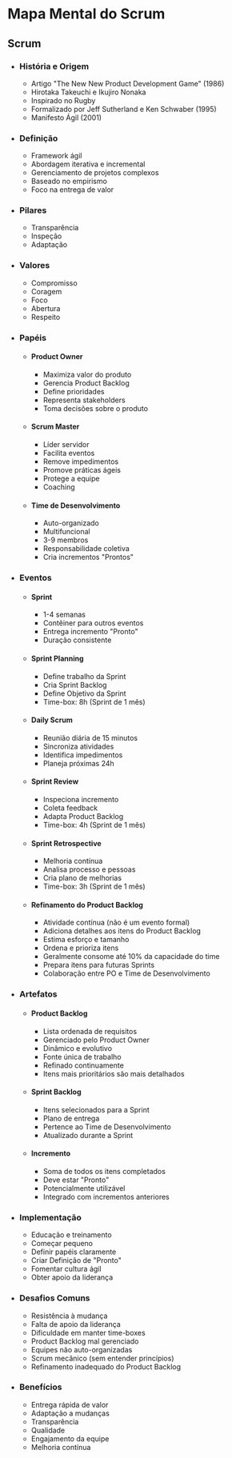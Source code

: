 # Mapa Mental do Scrum

## Scrum
- ### História e Origem
  - Artigo "The New New Product Development Game" (1986)
  - Hirotaka Takeuchi e Ikujiro Nonaka
  - Inspirado no Rugby
  - Formalizado por Jeff Sutherland e Ken Schwaber (1995)
  - Manifesto Ágil (2001)

- ### Definição
  - Framework ágil
  - Abordagem iterativa e incremental
  - Gerenciamento de projetos complexos
  - Baseado no empirismo
  - Foco na entrega de valor

- ### Pilares
  - Transparência
  - Inspeção
  - Adaptação

- ### Valores
  - Compromisso
  - Coragem
  - Foco
  - Abertura
  - Respeito

- ### Papéis
  - #### Product Owner
    - Maximiza valor do produto
    - Gerencia Product Backlog
    - Define prioridades
    - Representa stakeholders
    - Toma decisões sobre o produto
  
  - #### Scrum Master
    - Líder servidor
    - Facilita eventos
    - Remove impedimentos
    - Promove práticas ágeis
    - Protege a equipe
    - Coaching
  
  - #### Time de Desenvolvimento
    - Auto-organizado
    - Multifuncional
    - 3-9 membros
    - Responsabilidade coletiva
    - Cria incrementos "Prontos"

- ### Eventos
  - #### Sprint
    - 1-4 semanas
    - Contêiner para outros eventos
    - Entrega incremento "Pronto"
    - Duração consistente
  
  - #### Sprint Planning
    - Define trabalho da Sprint
    - Cria Sprint Backlog
    - Define Objetivo da Sprint
    - Time-box: 8h (Sprint de 1 mês)
  
  - #### Daily Scrum
    - Reunião diária de 15 minutos
    - Sincroniza atividades
    - Identifica impedimentos
    - Planeja próximas 24h
  
  - #### Sprint Review
    - Inspeciona incremento
    - Coleta feedback
    - Adapta Product Backlog
    - Time-box: 4h (Sprint de 1 mês)
  
  - #### Sprint Retrospective
    - Melhoria contínua
    - Analisa processo e pessoas
    - Cria plano de melhorias
    - Time-box: 3h (Sprint de 1 mês)
    
  - #### Refinamento do Product Backlog
    - Atividade contínua (não é um evento formal)
    - Adiciona detalhes aos itens do Product Backlog
    - Estima esforço e tamanho
    - Ordena e prioriza itens
    - Geralmente consome até 10% da capacidade do time
    - Prepara itens para futuras Sprints
    - Colaboração entre PO e Time de Desenvolvimento

- ### Artefatos
  - #### Product Backlog
    - Lista ordenada de requisitos
    - Gerenciado pelo Product Owner
    - Dinâmico e evolutivo
    - Fonte única de trabalho
    - Refinado continuamente
    - Itens mais prioritários são mais detalhados
  
  - #### Sprint Backlog
    - Itens selecionados para a Sprint
    - Plano de entrega
    - Pertence ao Time de Desenvolvimento
    - Atualizado durante a Sprint
  
  - #### Incremento
    - Soma de todos os itens completados
    - Deve estar "Pronto"
    - Potencialmente utilizável
    - Integrado com incrementos anteriores

- ### Implementação
  - Educação e treinamento
  - Começar pequeno
  - Definir papéis claramente
  - Criar Definição de "Pronto"
  - Fomentar cultura ágil
  - Obter apoio da liderança

- ### Desafios Comuns
  - Resistência à mudança
  - Falta de apoio da liderança
  - Dificuldade em manter time-boxes
  - Product Backlog mal gerenciado
  - Equipes não auto-organizadas
  - Scrum mecânico (sem entender princípios)
  - Refinamento inadequado do Product Backlog

- ### Benefícios
  - Entrega rápida de valor
  - Adaptação a mudanças
  - Transparência
  - Qualidade
  - Engajamento da equipe
  - Melhoria contínua
